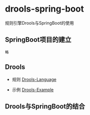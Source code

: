 # drools-spring-boot

规则引擎Drools与SpringBoot的使用

## SpringBoot项目的建立
    略

## Drools
   - 规则
   [Drools-Language](https://github.com/MyHerux/drools-springboot/blob/master/Drools-Language.md)

   - 示例
   [Drools-Example](https://github.com/MyHerux/drools-springboot/blob/master/Drools-Example.md)
   
   
## Drools与SpringBoot的结合
